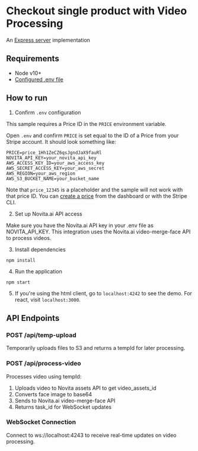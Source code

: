 # Checkout single product with Video Processing
An [Express server](http://expressjs.com) implementation

## Requirements
* Node v10+
* [Configured .env file](../../README.md)

## How to run

1. Confirm `.env` configuration

This sample requires a Price ID in the `PRICE` environment variable.

Open `.env` and confirm `PRICE` is set equal to the ID of a Price from your
Stripe account. It should look something like:

```
PRICE=price_1Hh1ZeCZ6qsJgndJaX9fauRl
NOVITA_API_KEY=your_novita_api_key
AWS_ACCESS_KEY_ID=your_aws_access_key
AWS_SECRET_ACCESS_KEY=your_aws_secret
AWS_REGION=your_aws_region
AWS_S3_BUCKET_NAME=your_bucket_name
```

Note that `price_12345` is a placeholder and the sample will not work with that
price ID. You can [create a price](https://stripe.com/docs/api/prices/create)
from the dashboard or with the Stripe CLI.

2. Set up Novita.ai API access

Make sure you have the Novita.ai API key in your .env file as NOVITA_API_KEY.
This integration uses the Novita.ai video-merge-face API to process videos.

3. Install dependencies

```
npm install
```

4. Run the application

```
npm start
```

5. If you're using the html client, go to `localhost:4242` to see the demo. For
   react, visit `localhost:3000`.

## API Endpoints

### POST /api/temp-upload
Temporarily uploads files to S3 and returns a tempId for later processing.

### POST /api/process-video
Processes video using tempId:
1. Uploads video to Novita assets API to get video_assets_id
2. Converts face image to base64
3. Sends to Novita.ai video-merge-face API
4. Returns task_id for WebSocket updates

### WebSocket Connection
Connect to ws://localhost:4243 to receive real-time updates on video processing.
